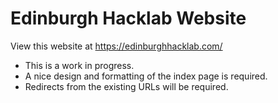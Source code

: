 # Edinburgh Hacklab Website

View this website at https://edinburghhacklab.com/

  * This is a work in progress.
  * A nice design and formatting of the index page is required.
  * Redirects from the existing URLs will be required.
